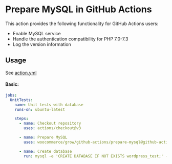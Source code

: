 # Prepare MySQL in GitHub Actions

This action provides the following functionality for GitHub Actions users:

- Enable MySQL service
- Handle the authentication compatibility for PHP 7.0-7.3
- Log the version information

## Usage

See [action.yml](action.yml)

#### Basic:

```yaml
jobs:
  UnitTests:
    name: Unit tests with database
    runs-on: ubuntu-latest

    steps:
      - name: Checkout repository
        uses: actions/checkout@v3

      - name: Prepare MySQL
        uses: woocommerce/grow/github-actions/prepare-mysql@github-actions

      - name: Create database
        run: mysql -e 'CREATE DATABASE IF NOT EXISTS wordpress_test;' -u root -proot
```
